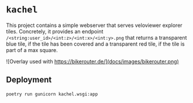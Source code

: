 # `kachel`

This project contains a simple webserver that serves veloviewer explorer tiles.
Concretely, it provides an endpoint `/<string:user_id>/<int:z>/<int:x>/<int:y>.png`
that returns a transparent blue tile, if the tile has been covered and a transparent
red tile, if the tile is part of a max square.

![Overlay used with https://bikerouter.de/](docs/images/bikerouter.png)

## Deployment

```bash
poetry run gunicorn kachel.wsgi:app
```
